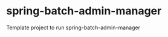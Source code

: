 spring-batch-admin-manager
==========================

Template project to run spring-batch-admin-manager
